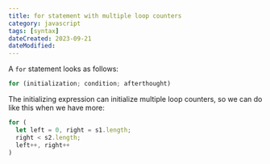 ```yaml
---
title: for statement with multiple loop counters
category: javascript
tags: [syntax]
dateCreated: 2023-09-21
dateModified:
---
```


A `for` statement looks as follows:

```javascript
for (initialization; condition; afterthought)
```

The initializing expression can initialize multiple loop counters, so we can do like this when we have more:

```javascript
for (
  let left = 0, right = s1.length;
  right < s2.length;
  left++, right++
)
```
